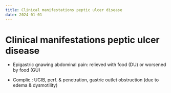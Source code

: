 ```yaml
---
title: Clinical manifestations peptic ulcer disease 
date: 2024-01-01
---
```

# Clinical manifestations peptic ulcer disease 

* Epigastric gnawing abdominal pain: relieved with food (DU) or worsened by food (GU)

* Complic.: UGIB, perf. & penetration, gastric outlet obstruction (due to edema & dysmotility)
